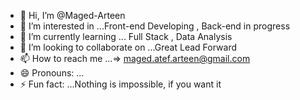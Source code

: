 - 👋 Hi, I’m @Maged-Arteen
- 👀 I’m interested in ...Front-end Developing , Back-end in progress
- 🌱 I’m currently learning ... Full Stack , Data Analysis
- 💞️ I’m looking to collaborate on ...Great Lead Forward
- 📫 How to reach me ...=> maged.atef.arteen@gmail.com
- 😄 Pronouns: ...
- ⚡ Fun fact: ...Nothing is impossible, if you want it 

